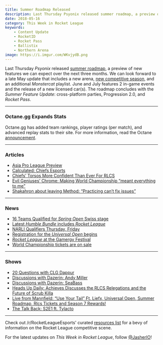```yaml
---
title: Summer Roadmap Released
description: Last Thursday Psyonix released summer roadmap, a preview of new features we can expect over the next three months.
date: 2018-05-16
category: This Week in Rocket League
keywords:
    - Content Update
    - RocketID
    - Rocket Pass
    - Ballistix
    - Northern Arena
image: https://i.imgur.com/WKvjydB.png
---
```


Last Thursday _Psyonix_ released [summer roadmap](https://www.reddit.com/r/RocketLeague/comments/8ii3kk/rocket_league_roadmap_summer_2018/), a preview of new features we can expect over the next three months. We can look forward to a late May update that includes a new arena, [new competitive season](https://www.reddit.com/r/RocketLeague/comments/8jnng0/competitive_season_7_rewards_preview_and_season_8/), and an additional _Monstercat_ playlist. June and July features 2 in-game events and the release of a new licensed car(s). The roadmap concludes with the _Summer Feature Update_: cross-platform parties, Progression 2.0, and _Rocket Pass_.

---

### Octane.gg Expands Stats

Octane.gg has added team rankings, player ratings (per match), and advanced replay stats to their site. For more information, read the Octane [announcement](https://octane.gg/news/introducing-team-rankings-player-ratings-and-replay-stats/).

---

### Articles

-   [Asia Pro League Preview](https://octane.gg/news/asia-pro-league-season-2-preview/)
-   [Calculated: Chiefs Esports](https://www.rocketleagueesports.com/news/calculated--8--chiefs-esports/)
-   [Chiefs’ Torsos More Confident Than Ever For RLCS](https://armchairallamericans.com/chiefs-torsos-more-confident-than-ever-for-rlcs/)
-   [Evil Geniuses’ Chrome: Making World Championship “meant everything to me”](http://rocketeers.gg/interview-evil-geniuses-chrome/)
-   [Shakahron about leaving Method: “Practicing can’t fix issues”](http://rocketeers.gg/interview-shakahron-method-the-bricks-rlrs-performance/)

---

### News

-   [16 Teams Qualified for _Spring Open_ Swiss stage](https://twitter.com/RivalEsportsGG/status/996186246039810049)
-   [Latest _Humble Bundle_ includes _Rocket League_](https://twitter.com/humble/status/996452302587383808)
-   [NARLI Qualifiers Thursday, Friday](http://www.northernarena.ca/narli/)
-   [Registration for the _Universal Open_ begins](https://twitter.com/UniversalOpen/status/996138338556968965)
-   [_Rocket League_ at the Gamergy Festival](http://www.gamergy.es/index.php/gy9-gamergyopen-rocket)
-   [World Championship tickets are on sale](https://www.seetickets.com/event/rocket-league-world-championship/queen-elizabeth-olympic-park-copper-box-arena/1224521)

---

### Shows

-   [20 Questions with CLG Dappur](https://www.youtube.com/watch?v=5_5JFkFGUI8&feature=share)
-   [Discussions with Dazerin: Andy Miller](https://youtu.be/KcOAsiedlNU)
-   [Discussions with Dazerin: SeaBass](https://www.youtube.com/watch?v=vH5xKgzZ0zE)
-   [Heads Up Daily: Achieves Discusses the RLCS Relegations and the Future of Scrub Killa](https://www.youtube.com/watch?v=db1k9M-Hkck)
-   [Live from Mannfield: “Use Your Tail” Ft. Liefx, Universal Open, Summer Roadmap, Rlcs Tickets and Season 7 Rewards!](http://www.lfmannfield.com/episodes/2018/5/15/ep111-use-your-tail-ft-liefx-universal-open-summer-roadmap-rlcs-tickets-and-season-7-rewards)
-   [The Talk Back: S2E1 ft. Tylacto](https://www.twitch.tv/videos/260426567)

---

Check out /r/RocketLeagueEsports' curated [resources list](https://www.reddit.com/r/RocketLeagueEsports/wiki/links) for a bevy of information on the Rocket League competitive scene.

For the latest updates on _This Week in Rocket League_, follow [@JasherIO](https://twitter.com/JasherIO)!
